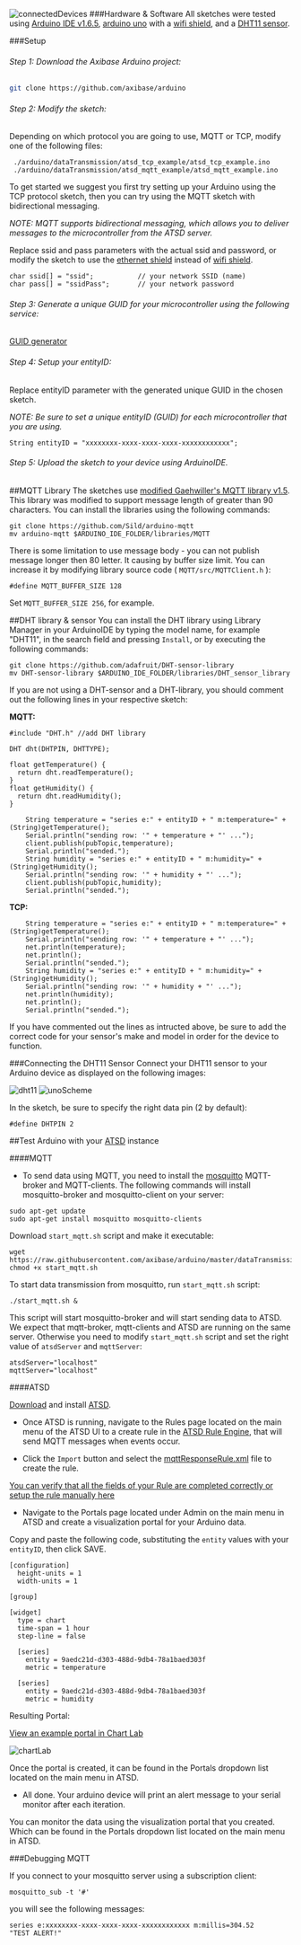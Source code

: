 
![connectedDevices](https://github.com/axibase/arduino/blob/master/dataTransmission/images/connectedDevices.png)
###Hardware & Software
All sketches were tested using [Arduino IDE v1.6.5](https://www.arduino.cc/en/Main/Software), [arduino uno](http://www.arduino.cc/en/Main/ArduinoBoardUno) with a [wifi shield](https://www.arduino.cc/en/Main/ArduinoWiFiShield), and a [DHT11 sensor](http://www.micropik.com/PDF/dht11.pdf).

###Setup

###### Step 1: Download the Axibase Arduino project: 
```bash
git clone https://github.com/axibase/arduino
```

###### Step 2: Modify the sketch:

Depending on which protocol you are going to use, MQTT or TCP, modify one of the following files:

```
 ./arduino/dataTransmission/atsd_tcp_example/atsd_tcp_example.ino
 ./arduino/dataTransmission/atsd_mqtt_example/atsd_mqtt_example.ino
```

To get started we suggest you first try setting up your Arduino using the TCP protocol sketch, then you can try using the MQTT sketch with bidirectional messaging.

*NOTE: MQTT supports bidirectional messaging, which allows you to deliver messages to the microcontroller from the ATSD server.*

Replace ssid and pass parameters with the actual ssid and password, or modify the sketch to use the [ethernet shield](https://www.arduino.cc/en/Main/ArduinoEthernetShield) instead of [wifi shield](https://www.arduino.cc/en/Main/ArduinoWiFiShield).
```
char ssid[] = "ssid";           // your network SSID (name)
char pass[] = "ssidPass";       // your network password
```

######  Step 3: Generate a unique GUID for your microcontroller using the following service:

[GUID generator](https://www.guidgenerator.com/online-guid-generator.aspx)


######  Step 4: Setup your entityID:

Replace entityID parameter with the generated unique GUID in the chosen sketch.

*NOTE: Be sure to set a unique entityID (GUID) for each microcontroller that you are using.*

```
String entityID = "xxxxxxxx-xxxx-xxxx-xxxx-xxxxxxxxxxxx";
```

######  Step 5: Upload the sketch to your device using ArduinoIDE.


##MQTT Library
The sketches use [modified Gaehwiller's MQTT library v1.5](https://github.com/Sild/arduino-mqtt). 
This library was modified to support message length of greater than 90 characters. You can install the libraries using the following commands:
```
git clone https://github.com/Sild/arduino-mqtt
mv arduino-mqtt $ARDUINO_IDE_FOLDER/libraries/MQTT
```

There is some limitation to use message body - you can not publish message longer then 80 letter. It causing by buffer size limit. You can increase it by modifying library source code ( `MQTT/src/MQTTClient.h` ):
```
#define MQTT_BUFFER_SIZE 128 
```
Set ``MQTT_BUFFER_SIZE 256``, for example.

##DHT library & sensor
You can install the DHT library using Library Manager in your ArduinoIDE by typing the model name, for example "DHT11", in the search field and pressing `Install`, or by executing the following commands:
```
git clone https://github.com/adafruit/DHT-sensor-library
mv DHT-sensor-library $ARDUINO_IDE_FOLDER/libraries/DHT_sensor_library
```
If you are not using a DHT-sensor and a DHT-library, you should comment out the following lines in your respective sketch:

**MQTT:**
```
#include "DHT.h" //add DHT library
```
```
DHT dht(DHTPIN, DHTTYPE);
```
```
float getTemperature() {
  return dht.readTemperature();
}
float getHumidity() {
  return dht.readHumidity();
}
```

```
    String temperature = "series e:" + entityID + " m:temperature=" + (String)getTemperature();  
    Serial.println("sending row: '" + temperature + "' ...");
    client.publish(pubTopic,temperature);
    Serial.println("sended.");
    String humidity = "series e:" + entityID + " m:humidity=" + (String)getHumidity();  
    Serial.println("sending row: '" + humidity + "' ...");
    client.publish(pubTopic,humidity);
    Serial.println("sended.");
```

**TCP:**
```
    String temperature = "series e:" + entityID + " m:temperature=" + (String)getTemperature();  
    Serial.println("sending row: '" + temperature + "' ...");
    net.println(temperature);
    net.println();
    Serial.println("sended.");
    String humidity = "series e:" + entityID + " m:humidity=" + (String)getHumidity();  
    Serial.println("sending row: '" + humidity + "' ...");
    net.println(humidity);
    net.println();
    Serial.println("sended.");
```
If you have commented out the lines as intructed above, be sure to add the correct code for your sensor's make and model in order for the device to function.

###Connecting the DHT11 Sensor
Connect your DHT11 sensor to your Arduino device as displayed on the following images:

![dht11](https://github.com/axibase/arduino/blob/master/dataTransmission/images/dht11.png)
![unoScheme](https://github.com/axibase/arduino/blob/master/dataTransmission/images/unoScheme.png)

In the sketch, be sure to specify the right data pin (2 by default):
```
#define DHTPIN 2
```

##Test Arduino with your [ATSD](http://axibase.com/products/axibase-time-series-database/) instance

####MQTT

* To send data using MQTT, you need to install the [mosquitto](http://mosquitto.org/) MQTT-broker and MQTT-clients. 
The following commands will install mosquitto-broker and mosquitto-client on your server:
```
sudo apt-get update
sudo apt-get install mosquitto mosquitto-clients
```
Download `start_mqtt.sh` script and make it executable:
```
wget https://raw.githubusercontent.com/axibase/arduino/master/dataTransmission/start_mqtt.sh
chmod +x start_mqtt.sh
```
To start data transmission from mosquitto, run `start_mqtt.sh` script:
```
./start_mqtt.sh &
```
This script will start mosquitto-broker and will start sending data to ATSD. We expect that mqtt-broker, mqtt-clients and ATSD are running on the same server. Otherwise you need to modify `start_mqtt.sh` script and set the right value of `atsdServer` and `mqttServer`:
```
atsdServer="localhost"
mqttServer="localhost"
```
####ATSD

[Download](http://axibase.com/products/axibase-time-series-database/download-atsd/) and install [ATSD](http://axibase.com/products/axibase-time-series-database/). 

* Once ATSD is running, navigate to the Rules page located on the main menu of the ATSD UI to a create rule in the [ATSD Rule Engine](http://axibase.com/products/axibase-time-series-database/rule-engine/), that will send MQTT messages when events occur.

* Click the `Import` button and select the [mqttResponseRule.xml](https://github.com/axibase/arduino/blob/master/dataTransmission/mqttResponseRule.xml) file to create the rule.

[You can verify that all the fields of your Rule are completed correctly or setup the rule manually here](https://github.com/axibase/arduino/blob/master/dataTransmission/atsd_rules.md)

* Navigate to the Portals page located under Admin on the main menu in ATSD and create a visualization portal for your Arduino data.

Copy and paste the following code, substituting the `entity` values with your `entityID`, then click SAVE.
```
[configuration]
  height-units = 1
  width-units = 1

[group]

[widget]
  type = chart
  time-span = 1 hour
  step-line = false

  [series]
    entity = 9aedc21d-d303-488d-9db4-78a1baed303f
    metric = temperature

  [series]
    entity = 9aedc21d-d303-488d-9db4-78a1baed303f
    metric = humidity
```
Resulting Portal:

[View an example portal in Chart Lab](http://axibase.com/chartlab/fe9ebce1)

![chartLab](https://github.com/axibase/arduino/blob/master/dataTransmission/images/chartLab.png)

Once the portal is created, it can be found in the Portals dropdown list located on the main menu in ATSD.

* All done. Your arduino device will print an alert message to your serial monitor after each iteration. 

You can monitor the data using the visualization portal that you created. Which can be found in the Portals dropdown list located on the main menu in ATSD.

###Debugging MQTT 

If you connect to your mosquitto server using a subscription client:
```
mosquitto_sub -t '#'
```
you will see the following messages:
```
series e:xxxxxxxx-xxxx-xxxx-xxxx-xxxxxxxxxxxx m:millis=304.52
"TEST ALERT!"
```
